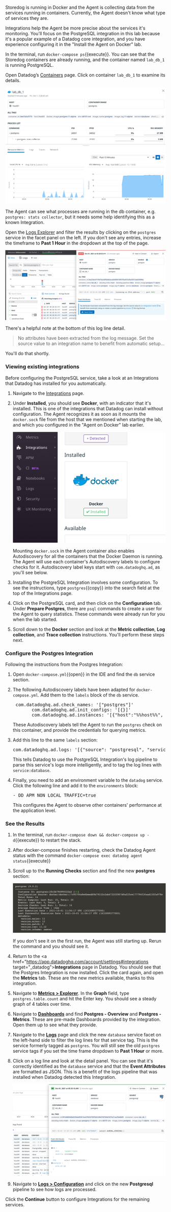 Storedog is running in Docker and the Agent is collecting data from the services running in containers. Currently, the Agent doesn't know what type of services they are. 

Integrations help the Agent be more precise about the services it's monitoring. You'll focus on the PostgreSQL integration in this lab because it's a popular example of a Datadog core integration, and you have experience configuring it in the "Install the Agent on Docker" lab.

In the terminal, run `docker-compose ps`{{execute}}.  You can see that the Storedog containers are already running, and the container named `lab_db_1` is running PostgreSQL. 

Open Datadog’s [Containers](https://app.datadoghq.com/containers) page. Click on container `lab_db_1` to examine its details.

![DB service pre-integration template](./assets/postgres-pre-integration.png)

The Agent can see what processes are running in the db container, e.g. `postgres: stats collector`, but it needs some help identifying this as a known Integration.

Open the [Logs Explorer](https://app.datadoghq.com/logs) and filter the results by clicking on the `postgres` service in the facet panel on the left. If you don't see any entries, increase the timeframe to **Past 1 Hour** in the dropdown at the top of the page.

![DB logs are in bad shape](./assets/postgres-logs-pre-integration.png)

There's a helpful note at the bottom of this log line detail. 

> No attributes have been extracted from the log message. Set the source value to an integration name to benefit from automatic setup...

You'll do that shortly.

### Viewing existing integrations

Before configuring the PostgreSQL service, take a look at an Integrations that Datadog has installed for you automatically.

1. Navigate to the [Integrations](https://app.datadoghq.com/account/settings#integrations) page. 

2. Under **Installed**, you should see **Docker**, with an indicator that it's installed. This is one of the integrations that Datadog can install without configuration. The Agent recognizes it as soon as it mounts the `docker.sock` file from the host that we mentioned when starting the lab, and which you configured in the "Agent on Docker" lab earlier.

    ![Docker integration autodiscovered](./assets/docker-autodiscovered.png)

    Mounting `docker.sock` in the Agent container also enables Autodiscovery for all the containers that the Docker Daemon is running. The  Agent will use each container's Autodiscovery labels to configure checks for it. Autodiscovery label keys start with `com.datadoghq.ad`, as you'll see below. 

3. Installing the PostgreSQL Integration involves some configuration. To see the instructions, type `postgres`{{copy}} into the search field at the top of the Integrations page. 

4. Click on the PostgreSQL card, and then click on the **Configuration** tab. Under **Prepare Postgres**, there are `psql` commands to create a user for the Agent to query statistics. These commands were already run for you when the lab started.

5. Scroll down to the **Docker** section and look at the **Metric collection**, **Log collection**, and **Trace collection** instructions. You'll perform these steps next.  

### Configure the Postgres Integration

Following the instructions from the Postgres Integration:

1. Open `docker-compose.yml`{{open}} in the IDE and find the `db` service section.

2. The following Autodiscovery labels have been adapted for `docker-compose.yml`. Add them to the `labels` block of the `db` service.

    <pre class="file" data-filename="docker-compose.yml" data-target="insert" data-marker="# postgres integration template here">
    com.datadoghq.ad.check_names: '["postgres"]'
          com.datadoghq.ad.init_configs: '[{}]'
          com.datadoghq.ad.instances: '[{"host":"%%host%%", "port":5432,"username":"datadog","password":"datadog"}]'</pre>

    These Autodiscovery labels tell the Agent to run the `postgres` check on this container, and provide the credentials for querying metrics.

3. Add this line to the same `labels` section:

    <pre class="file" data-filename="docker-compose.yml" data-target="insert" data-marker="# postgres logs label here">
   com.datadoghq.ad.logs: '[{"source": "postgresql", "service": "database"}]'</pre>

    This tells Datadog to use the PostgreSQL Integration's log pipeline to parse this service's logs more intelligently, and to tag the log lines with `service:database`.

4. Finally, you need to add an environment variable to the `datadog` service. Click the following line and add it to the `environments` block:

    <pre class="file" data-filename="docker-compose.yml" data-target="insert" data-marker="# agent non-local apm here">
   - DD_APM_NON_LOCAL_TRAFFIC=true</pre>

    This configures the Agent to observe other containers' performance at the application level.

### See the Results

1. In the terminal, run `docker-compose down && docker-compose up -d`{{execute}} to restart the stack.

1. After docker-compose finishes restarting, check the Datadog Agent status  with the command `docker-compose exec datadog agent status`{{execute}}

2. Scroll up to the **Running Checks** section and find the new **postgres** section:

    ![Postgres check OK](./assets/postgres-check-ok.png)

    If you don't see it on the first run, the Agent was still starting up. Rerun the command and you should see it.

3. Return to the <a href="https://app.datadoghq.com/account/settings#integrations target="_datadog">**Integrations**</a> page in Datadog. You should see that the Postgres Integration is now installed. Click the card again, and open the **Metrics** tab.  These are the new metrics available, thanks to this integration.

4. Navigate to <a href="https://app.datadoghq.com/metric/explorer" target="_datadog">**Metrics > Explorer**</a>. In the **Graph** field, type `postgres.table.count` and hit the Enter key. You should see a steady graph of 4 tables over time.

5. Navigate to <a href="https://app.datadoghq.com/dashboard/lists" target="_datadog">**Dashboards**</a> and find **Postgres - Overview** and **Postgres - Metrics**. These are pre-made Dashboards provided by the integration. Open them up to see what they provide.

6. Navigate to the <a href="https://app.datadoghq.com/logs" target="_datadog">**Logs**</a> page and click the new `database` service facet on the left-hand side to filter the log lines for that service tag. This is the service formerly tagged as `postgres`. You will still see the old `postgres` service tags if you set the time frame dropdown to **Past 1 Hour** or more.

7. Click on a log line and look at the detail panel. You can see that it's correctly identified as the `database` service and that the **Event Attributes** are formatted as JSON. This is a benefit of the logs pipeline that was installed when Datadog detected this Integration.

    ![Postgres logs nicer](./assets/postgres-log-post-config.png)

8. Navigate to <a href="https://app.datadoghq.com/logs/pipelines" target="_datadog">**Logs > Configuration**</a> and click on the new **Postgresql** pipeline to see how logs are processed.

Click the **Continue** button to configure Integrations for the remaining services. 
